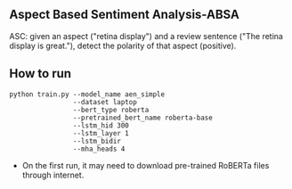## Aspect Based Sentiment Analysis-ABSA
ASC: given an aspect ("retina display") and a review sentence ("The retina display is great."), detect the polarity of that aspect (positive).

## How to run
```shell script
python train.py --model_name aen_simple 
                --dataset laptop 
                --bert_type roberta 
                --pretrained_bert_name roberta-base 
                --lstm_hid 300 
                --lstm_layer 1 
                --lstm_bidir 
                --mha_heads 4
```
+ On the first run, it may need to download pre-trained RoBERTa files through internet.
